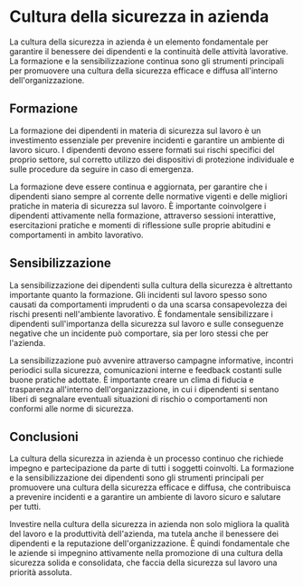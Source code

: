 # Cultura della sicurezza in azienda

La cultura della sicurezza in azienda è un elemento fondamentale per garantire il benessere dei dipendenti e la continuità delle attività lavorative. La formazione e la sensibilizzazione continua sono gli strumenti principali per promuovere una cultura della sicurezza efficace e diffusa all'interno dell'organizzazione.

## Formazione

La formazione dei dipendenti in materia di sicurezza sul lavoro è un investimento essenziale per prevenire incidenti e garantire un ambiente di lavoro sicuro. I dipendenti devono essere formati sui rischi specifici del proprio settore, sul corretto utilizzo dei dispositivi di protezione individuale e sulle procedure da seguire in caso di emergenza.

La formazione deve essere continua e aggiornata, per garantire che i dipendenti siano sempre al corrente delle normative vigenti e delle migliori pratiche in materia di sicurezza sul lavoro. È importante coinvolgere i dipendenti attivamente nella formazione, attraverso sessioni interattive, esercitazioni pratiche e momenti di riflessione sulle proprie abitudini e comportamenti in ambito lavorativo.

## Sensibilizzazione

La sensibilizzazione dei dipendenti sulla cultura della sicurezza è altrettanto importante quanto la formazione. Gli incidenti sul lavoro spesso sono causati da comportamenti imprudenti o da una scarsa consapevolezza dei rischi presenti nell'ambiente lavorativo. È fondamentale sensibilizzare i dipendenti sull'importanza della sicurezza sul lavoro e sulle conseguenze negative che un incidente può comportare, sia per loro stessi che per l'azienda.

La sensibilizzazione può avvenire attraverso campagne informative, incontri periodici sulla sicurezza, comunicazioni interne e feedback costanti sulle buone pratiche adottate. È importante creare un clima di fiducia e trasparenza all'interno dell'organizzazione, in cui i dipendenti si sentano liberi di segnalare eventuali situazioni di rischio o comportamenti non conformi alle norme di sicurezza.

## Conclusioni

La cultura della sicurezza in azienda è un processo continuo che richiede impegno e partecipazione da parte di tutti i soggetti coinvolti. La formazione e la sensibilizzazione dei dipendenti sono gli strumenti principali per promuovere una cultura della sicurezza efficace e diffusa, che contribuisca a prevenire incidenti e a garantire un ambiente di lavoro sicuro e salutare per tutti.

Investire nella cultura della sicurezza in azienda non solo migliora la qualità del lavoro e la produttività dell'azienda, ma tutela anche il benessere dei dipendenti e la reputazione dell'organizzazione. È quindi fondamentale che le aziende si impegnino attivamente nella promozione di una cultura della sicurezza solida e consolidata, che faccia della sicurezza sul lavoro una priorità assoluta.